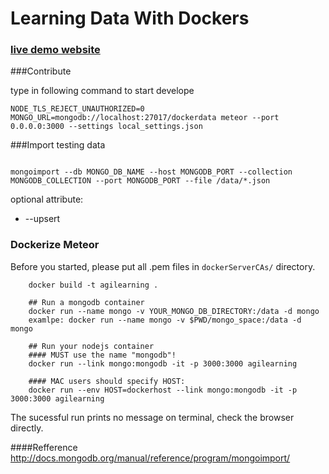 Learning Data With Dockers
===========================

### [live demo website](http://dockerhack2014.opennote.info/)

###Contribute

type in following command to start develope

```
NODE_TLS_REJECT_UNAUTHORIZED=0 MONGO_URL=mongodb://localhost:27017/dockerdata meteor --port 0.0.0.0:3000 --settings local_settings.json
```

###Import testing data

```{shell}

mongoimport --db MONGO_DB_NAME --host MONGODB_PORT --collection MONGODB_COLLECTION --port MONGODB_PORT --file /data/*.json

```

optional attribute:

* --upsert


### Dockerize Meteor

Before you started, please put all .pem files in `dockerServerCAs/` directory. 

```
    docker build -t agilearning .

    ## Run a mongodb container
    docker run --name mongo -v YOUR_MONGO_DB_DIRECTORY:/data -d mongo
    examlpe: docker run --name mongo -v $PWD/mongo_space:/data -d mongo

    ## Run your nodejs container
    #### MUST use the name "mongodb"!
    docker run --link mongo:mongodb -it -p 3000:3000 agilearning

    #### MAC users should specify HOST:
    docker run --env HOST=dockerhost --link mongo:mongodb -it -p 3000:3000 agilearning
```
The sucessful run prints no message on terminal, check the browser directly.

####Refference
http://docs.mongodb.org/manual/reference/program/mongoimport/
